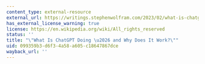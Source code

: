 ```yaml
---
content_type: external-resource
external_url: https://writings.stephenwolfram.com/2023/02/what-is-chatgpt-doing-and-why-does-it-work/
has_external_license_warning: true
license: https://en.wikipedia.org/wiki/All_rights_reserved
status: ''
title: "\"What Is ChatGPT Doing \u2026 and Why Does It Work?\""
uid: 099359b3-d6f3-4a58-a605-c18647867dce
wayback_url: ''
---
```

